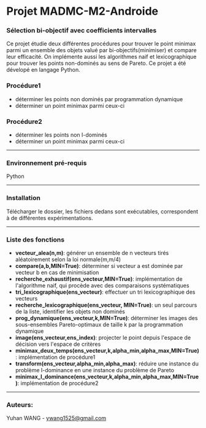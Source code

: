 # Projet MADMC-M2-Androide
### Sélection bi-objectif avec coefficients intervalles

Ce projet étudie deux différentes procédures pour trouver le point minimax parmi un ensemble des objets valué par bi-objectifs(minimiser) et compare leur efficacité. On implémente aussi les algorithmes naif et lexicographique pour trouver les points non-dominés
au sens de Pareto. Ce projet a été dévelopé en langage Python.


### Procédure1
- déterminer les points non dominés par programmation dynamique
- déterminer un point minimax parmi ceux-ci

### Procédure2
- déterminer les points non I-dominés
- déterminer un point minimax parmi ceux-ci
*** 
### Environnement pré-requis
Python

***

### Installation
Télécharger le dossier, les fichiers dedans sont exécutables, correspondent à de différentes expérimentations.

***

### Liste des fonctions
- **vecteur_alea(n,m)**: générer un ensemble de n vecteurs tirés aléatoirement selon la loi normale(m,m/4)
- **compare(a,b,MIN=True)**: déterminer si vecteur a est dominée par vecteur b en cas de minimisation
- **recherche_exhaustif(ens_vecteur,MIN=True)**: implémentation de l'algorithme naif, qui procède avec des comparaisons systématiques
- **tri_lexicographique(ens_vecteur)**: effectuer un tri lexicographique des vecteurs
- **recherche_lexicographique(ens_vecteur, MIN=True)**: un seul parcours de la liste, identifier les objets non dominés
- **prog_dynamique(ens_vecteur,k,MIN=True)**: déterminer les images des sous-ensembles Pareto-optimaux de taille k par la programmation dynamique
- **image(ens_vecteur,ens_index)**: projecter le point depuis l'espace de décision vers l'espace de critères
- **minimax_deux_temps(ens_vecteur,k,alpha_min,alpha_max,MIN=True)**: implémentation de procédure1
- **transform(ens_vecteur,alpha_min,alpha_max)**: réduire une instance du problème I-dominance en une instance du problème de Pareto
- **minimax_I_dominance(ens_vecteur,k,alpha_min,alpha_max,MIN=True)**: implémentation de procédure2
 
***
### Auteurs:
Yuhan WANG - ywang1525@gmail.com
